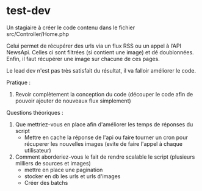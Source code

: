 test-dev
========

Un stagiaire à créer le code contenu dans le fichier src/Controller/Home.php

Celui permet de récupérer des urls via un flux RSS ou un appel à l’API NewsApi. 
Celles ci sont filtrées (si contient une image) et dé doublonnées. 
Enfin, il faut récupérer une image sur chacune de ces pages.

Le lead dev n'est pas très satisfait du résultat, il va falloir améliorer le code.

Pratique : 
1. Revoir complètement la conception du code (découper le code afin de pouvoir ajouter de nouveaux flux simplement) 

Questions théoriques : 
1. Que mettriez-vous en place afin d'améliorer les temps de réponses du script
    - Mettre en cache la réponse de l'api ou faire tourner un cron pour récuperer les nouvelles images (evite de faire l'appel à chaque utilisateur)
3. Comment aborderiez-vous le fait de rendre scalable le script (plusieurs milliers de sources et images)
   - mettre en place une pagination
   - stocker en db les urls et urls d'images
   - Créer des batchs
   